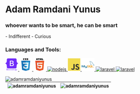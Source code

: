 <h1 align="left">Adam Ramdani Yunus</h1>
<h3 align="letf">whoever wants to be smart, he can be smart</h3>

<!--<img align="right" alt="Coding" width="250" height="400" src="profile.jpeg">--!>

- Indifferent
- Curious

<!--<h3 align="left">Connect with me:</h3>--!>
<p align="left">

<!-- <a href="https://www.linkedin.com/in/bayu-iswahyudi-761457226/" target="blank">
<img align="center" src="https://cdn.jsdelivr.net/npm/simple-icons@3.0.1/icons/linkedin.svg" alt="bayu1s" height="30" width="40" /></a> -->
<!--<a href="https://instagram.com/adamramdaniyunus" target="blank"><img align="center" src="https://cdn.jsdelivr.net/npm/simple-icons@3.0.1/icons/instagram.svg" alt="adamramdaniyunus" height="30" width="40" /></a>--!>
<!-- <a href="https://www.youtube.com/channel/UCW2lyQoXMYUvRk8JpYNNcJw" target="blank"><img align="center" src="https://cdn.jsdelivr.net/npm/simple-icons@3.0.1/icons/youtube.svg" alt="khushboo goel" height="30" width="40" /></a> -->

</p>

<h3 align="left">Languages and Tools:</h3>
<p align="left"> <a href="https://getbootstrap.com" target="_blank" rel="noreferrer"> <img src="https://raw.githubusercontent.com/devicons/devicon/master/icons/bootstrap/bootstrap-plain-wordmark.svg" alt="bootstrap" width="40" height="40"/> </a> <a href="https://www.w3schools.com/css/" target="_blank" rel="noreferrer"> <img src="https://raw.githubusercontent.com/devicons/devicon/master/icons/css3/css3-original-wordmark.svg" alt="css3" width="40" height="40"/> </a> <a href="https://www.w3.org/html/" target="_blank" rel="noreferrer"> <img src="https://raw.githubusercontent.com/devicons/devicon/master/icons/html5/html5-original-wordmark.svg" alt="html5" width="40" height="40"/> </a> <a href="https://nodejs.org/en" target="_blank" rel="noreferrer"> <img src="https://upload.wikimedia.org/wikipedia/commons/d/d9/Node.js_logo.svg" alt="nodejs" width="40" height="40"/> </a> <a href="https://developer.mozilla.org/en-US/docs/Web/JavaScript" target="_blank" rel="noreferrer"> <img src="https://raw.githubusercontent.com/devicons/devicon/master/icons/javascript/javascript-original.svg" alt="javascript" width="40" height="40"/> </a> <a href="https://www.mysql.com/" target="_blank" rel="noreferrer"> <img src="https://raw.githubusercontent.com/devicons/devicon/master/icons/mysql/mysql-original-wordmark.svg" alt="mysql" width="40" height="40"/> </a> <a href="https://laravel.com/" target="_blank" rel="noreferrer"> <img src="https://upload.wikimedia.org/wikipedia/commons/9/9a/Laravel.svg" alt="laravel" width="40" height="40"/> </a> <a href="https://www.mongodb.com/" target="_blank" rel="noreferrer"> <img src="https://upload.wikimedia.org/wikipedia/commons/9/93/MongoDB_Logo.svg" alt="laravel" width="40" height="40"/> </a>
 </p>

<p><img align="left" src="https://github-readme-stats.vercel.app/api/top-langs?username=adamramdaniyunus&show_icons=true&locale=en&layout=compact" alt="adamramdaniyunus" /></p>

<!-- <p>&nbsp;<img align="center" src="https://github-readme-stats.vercel.app/api?username=adamramdaniyunus&show_icons=true&locale=en" alt="nuralieffarhan" /></p>

<p><img align="center" src="https://github-readme-streak-stats.herokuapp.com/?user=nuralieffarhan&" alt="nuralieffarhan" /></p> -->


<!-- <p>&nbsp;<img align="center" src="https://github-readme-stats.vercel.app/api?username=nuralieffarhan&show_icons=true&locale=en" alt="nuralieffarhan" /></p>

<p><img align="center" src="https://github-readme-streak-stats.herokuapp.com/?user=nuralieffarhan&" alt="nuralieffarhan" /></p> -->
| <img src="https://github-readme-stats.vercel.app/api?username=adamramdaniyunus&show_icons=true&locale=en" alt="adamramdaniyunus" /> | <img src="https://github-readme-streak-stats.herokuapp.com/?user=adamramdaniyunus&" alt="adamramdaniyunus" /> |
|---|---|
